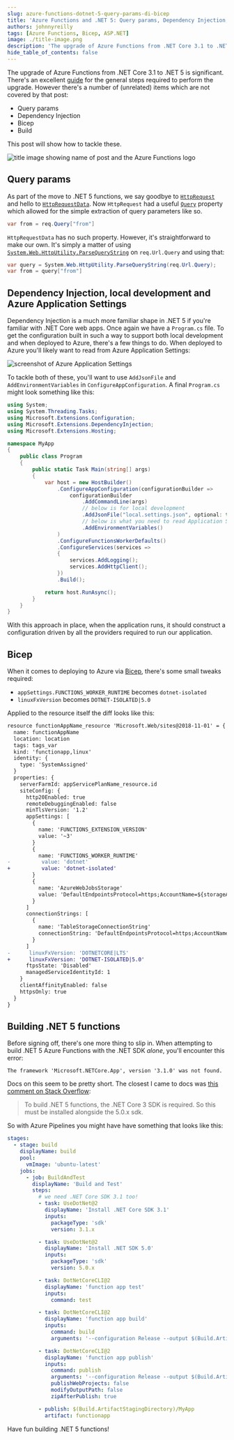 ```yaml
---
slug: azure-functions-dotnet-5-query-params-di-bicep
title: 'Azure Functions and .NET 5: Query params, Dependency Injection, Bicep & Build'
authors: johnnyreilly
tags: [Azure Functions, Bicep, ASP.NET]
image: ./title-image.png
description: 'The upgrade of Azure Functions from .NET Core 3.1 to .NET 5 is significant. This post shows part of the upgrade: Query params, Dependency Injection, Bicep & Build'
hide_table_of_contents: false
---
```


The upgrade of Azure Functions from .NET Core 3.1 to .NET 5 is significant. There's an excellent [guide](https://codetraveler.io/2021/05/28/creating-azure-functions-using-net-5/) for the general steps required to perform the upgrade. However there's a number of (unrelated) items which are not covered by that post:

<!--truncate-->

- Query params
- Dependency Injection
- Bicep
- Build

This post will show how to tackle these.

![title image showing name of post and the Azure Functions logo](title-image.png)

## Query params

As part of the move to .NET 5 functions, we say goodbye to [`HttpRequest`](https://docs.microsoft.com/en-us/dotnet/api/microsoft.aspnetcore.http.httprequest?view=aspnetcore-5.0) and hello to [`HttpRequestData`](https://docs.microsoft.com/en-us/dotnet/api/microsoft.azure.functions.worker.http.httprequestdata?view=azure-dotnet). Now `HttpRequest` had a useful [`Query`](https://docs.microsoft.com/en-us/dotnet/api/microsoft.aspnetcore.http.httprequest.query?view=aspnetcore-5.0#Microsoft_AspNetCore_Http_HttpRequest_Query) property which allowed for the simple extraction of query parameters like so.

```cs
var from = req.Query["from"]
```

`HttpRequestData` has no such property. However, it's straightforward to make our own. It's simply a matter of using [`System.Web.HttpUtility.ParseQueryString`](https://docs.microsoft.com/en-us/dotnet/api/system.web.httputility.parsequerystring?view=net-5.0) on `req.Url.Query` and using that:

```cs
var query = System.Web.HttpUtility.ParseQueryString(req.Url.Query);
var from = query["from"]
```

## Dependency Injection, local development and Azure Application Settings

Dependency Injection is a much more familiar shape in .NET 5 if you're familiar with .NET Core web apps. Once again we have a `Program.cs` file. To get the configuration built in such a way to support both local development and when deployed to Azure, there's a few things to do. When deployed to Azure you'll likely want to read from Azure Application Settings:

![screenshot of Azure Application Settings](application-settings.png)

To tackle both of these, you'll want to use `AddJsonFile` and `AddEnvironmentVariables` in `ConfigureAppConfiguration`. A final `Program.cs` might look something like this:

```cs
using System;
using System.Threading.Tasks;
using Microsoft.Extensions.Configuration;
using Microsoft.Extensions.DependencyInjection;
using Microsoft.Extensions.Hosting;

namespace MyApp
{
    public class Program
    {
        public static Task Main(string[] args)
        {
            var host = new HostBuilder()
                .ConfigureAppConfiguration(configurationBuilder =>
                    configurationBuilder
                        .AddCommandLine(args)
                        // below is for local development
                        .AddJsonFile("local.settings.json", optional: true, reloadOnChange: true)
                        // below is what you need to read Application Settings in Azure
                        .AddEnvironmentVariables()
                )
                .ConfigureFunctionsWorkerDefaults()
                .ConfigureServices(services =>
                {
                    services.AddLogging();
                    services.AddHttpClient();
                })
                .Build();

            return host.RunAsync();
        }
    }
}
```

With this approach in place, when the application runs, it should construct a configuration driven by all the providers required to run our application.

## Bicep

When it comes to deploying to Azure via [Bicep](https://github.com/Azure/bicep), there's some small tweaks required:

- `appSettings.FUNCTIONS_WORKER_RUNTIME` becomes `dotnet-isolated`
- `linuxFxVersion` becomes `DOTNET-ISOLATED|5.0`

Applied to the resource itself the diff looks like this:

```diff
resource functionAppName_resource 'Microsoft.Web/sites@2018-11-01' = {
  name: functionAppName
  location: location
  tags: tags_var
  kind: 'functionapp,linux'
  identity: {
    type: 'SystemAssigned'
  }
  properties: {
    serverFarmId: appServicePlanName_resource.id
    siteConfig: {
      http20Enabled: true
      remoteDebuggingEnabled: false
      minTlsVersion: '1.2'
      appSettings: [
        {
          name: 'FUNCTIONS_EXTENSION_VERSION'
          value: '~3'
        }
        {
          name: 'FUNCTIONS_WORKER_RUNTIME'
-          value: 'dotnet'
+          value: 'dotnet-isolated'
        }
        {
          name: 'AzureWebJobsStorage'
          value: 'DefaultEndpointsProtocol=https;AccountName=${storageAccountName};AccountKey=${listKeys(resourceId('Microsoft.Storage/storageAccounts', storageAccountName), '2019-06-01').keys[0].value};EndpointSuffix=${environment().suffixes.storage}'
        }
      ]
      connectionStrings: [
        {
          name: 'TableStorageConnectionString'
          connectionString: 'DefaultEndpointsProtocol=https;AccountName=${storageAccountName};AccountKey=${listKeys(resourceId('Microsoft.Storage/storageAccounts', storageAccountName), '2019-06-01').keys[0].value};EndpointSuffix=${environment().suffixes.storage}'
        }
      ]
-      linuxFxVersion: 'DOTNETCORE|LTS'
+      linuxFxVersion: 'DOTNET-ISOLATED|5.0'
      ftpsState: 'Disabled'
      managedServiceIdentityId: 1
    }
    clientAffinityEnabled: false
    httpsOnly: true
  }
}
```

## Building .NET 5 functions

Before signing off, there's one more thing to slip in. When attempting to build .NET 5 Azure Functions with the .NET SDK _alone_, you'll encounter this error:

```
The framework 'Microsoft.NETCore.App', version '3.1.0' was not found.
```

Docs on this seem to be pretty short. The closest I came to docs was [this comment on Stack Overflow](https://stackoverflow.com/questions/66938752/net-5-the-framework-microsoft-netcore-app-version-3-1-0-was-not-found/66938753#66938753):

> To build .NET 5 functions, the .NET Core 3 SDK is required. So this must be installed alongside the 5.0.x sdk.

So with Azure Pipelines you might have have something that looks like this:

```yml
stages:
  - stage: build
    displayName: build
    pool:
      vmImage: 'ubuntu-latest'
    jobs:
      - job: BuildAndTest
        displayName: 'Build and Test'
        steps:
          # we need .NET Core SDK 3.1 too!
          - task: UseDotNet@2
            displayName: 'Install .NET Core SDK 3.1'
            inputs:
              packageType: 'sdk'
              version: 3.1.x

          - task: UseDotNet@2
            displayName: 'Install .NET SDK 5.0'
            inputs:
              packageType: 'sdk'
              version: 5.0.x

          - task: DotNetCoreCLI@2
            displayName: 'function app test'
            inputs:
              command: test

          - task: DotNetCoreCLI@2
            displayName: 'function app build'
            inputs:
              command: build
              arguments: '--configuration Release --output $(Build.ArtifactStagingDirectory)/MyApp'

          - task: DotNetCoreCLI@2
            displayName: 'function app publish'
            inputs:
              command: publish
              arguments: '--configuration Release --output $(Build.ArtifactStagingDirectory)/MyApp /p:SourceRevisionId=$(Build.SourceVersion)'
              publishWebProjects: false
              modifyOutputPath: false
              zipAfterPublish: true

          - publish: $(Build.ArtifactStagingDirectory)/MyApp
            artifact: functionapp
```

Have fun building .NET 5 functions!
